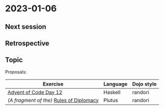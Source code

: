 # 2023-01-06

## Next session

## Retrospective

## Topic

Proposals:

| Exercise                                                                               | Language | Dojo style |
| --                                                                                     | --       | --         |
| [Advent of Code Day 12](https://adventofcode.com/2022/day/12)                          | Haskell  | randori    |
| _(A fragment of the)_ [Rules of Diplomacy](https://en.wikibooks.org/wiki/Diplomacy/Rule) | Plutus   | randori    |
